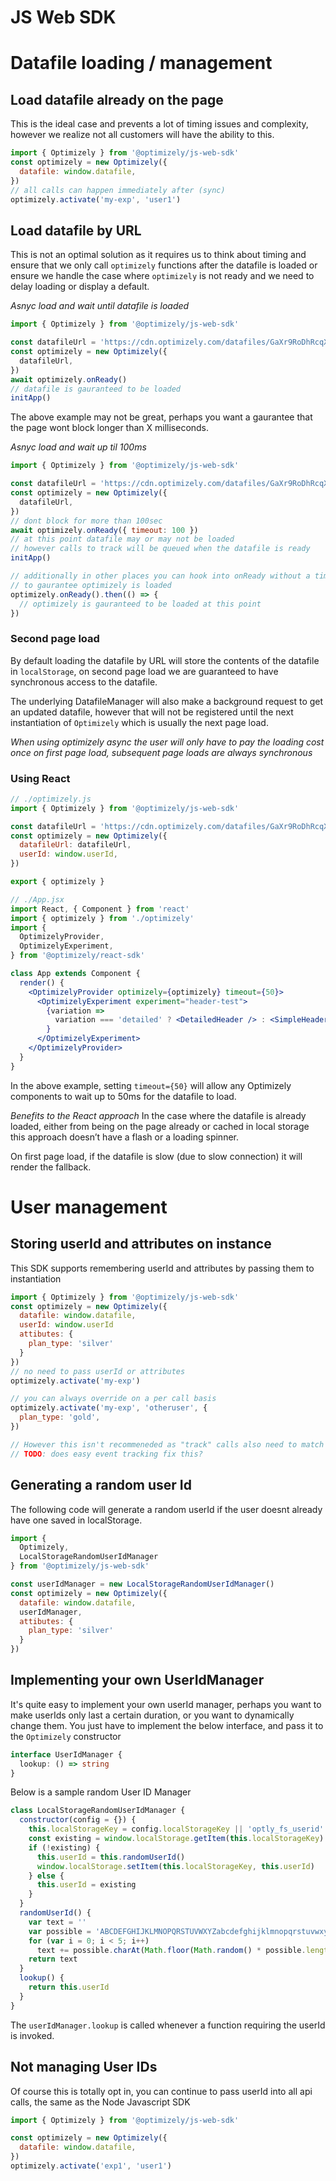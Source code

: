 # JS Web SDK

# Datafile loading / management

## Load datafile already on the page

This is the ideal case and prevents a lot of timing issues and complexity, however we realize not all customers will have the ability to this.

```js
import { Optimizely } from '@optimizely/js-web-sdk'
const optimizely = new Optimizely({
  datafile: window.datafile,
})
// all calls can happen immediately after (sync)
optimizely.activate('my-exp', 'user1')
```

## Load datafile by URL

This is not an optimal solution as it requires us to think about timing and ensure that we only call `optimizely` functions after the datafile is loaded or ensure we handle the case where `optimizely` is not ready and we need to delay loading or display a default.

_Asnyc load and wait until datafile is loaded_

```js
import { Optimizely } from '@optimizely/js-web-sdk'

const datafileUrl = 'https://cdn.optimizely.com/datafiles/GaXr9RoDhRcqXJm3ruskRa.json'
const optimizely = new Optimizely({
  datafileUrl,
})
await optimizely.onReady()
// datafile is gauranteed to be loaded
initApp()
```

The above example may not be great, perhaps you want a gaurantee that the page wont block longer than X milliseconds.

_Asnyc load and wait up til 100ms_

```js
import { Optimizely } from '@optimizely/js-web-sdk'

const datafileUrl = 'https://cdn.optimizely.com/datafiles/GaXr9RoDhRcqXJm3ruskRa.json'
const optimizely = new Optimizely({
  datafileUrl,
})
// dont block for more than 100sec
await optimizely.onReady({ timeout: 100 })
// at this point datafile may or may not be loaded
// however calls to track will be queued when the datafile is ready
initApp()

// additionally in other places you can hook into onReady without a timeout
// to gaurantee optimizely is loaded
optimizely.onReady().then(() => {
  // optimizely is gauranteed to be loaded at this point
})
```

### Second page load

By default loading the datafile by URL will store the contents of the datafile in `localStorage`, on second page load we are guaranteed to have synchronous access to the datafile.

The underlying DatafileManager will also make a background request to get an updated datafile, however that will not be registered until the next instantiation of `Optimizely` which is usually the next page load.

_When using optimizely async the user will only have to pay the loading cost once on first page load, subsequent page loads are always synchronous_

### Using React

```js
// ./optimizely.js
import { Optimizely } from '@optimizely/js-web-sdk'

const datafileUrl = 'https://cdn.optimizely.com/datafiles/GaXr9RoDhRcqXJm3ruskRa.json'
const optimizely = new Optimizely({
  datafileUrl: datafileUrl,
  userId: window.userId,
})

export { optimizely }
```

```jsx
// ./App.jsx
import React, { Component } from 'react'
import { optimizely } from './optimizely'
import {
  OptimizelyProvider,
  OptimizelyExperiment,
} from '@optimizely/react-sdk'

class App extends Component {
  render() {
    <OptimizelyProvider optimizely={optimizely} timeout={50}>
      <OptimizelyExperiment experiment="header-test">
        {variation =>
          variation === 'detailed' ? <DetailedHeader /> : <SimpleHeader />
        }
      </OptimizelyExperiment>
    </OptimizelyProvider>
  }
}
```

In the above example, setting `timeout={50}` will allow any Optimizely components to wait up to 50ms for the datafile to load. 

_Benefits to the React approach_
In the case where the datafile is already loaded, either from being on the page already or cached in local storage this approach doesn’t have a flash or a loading spinner.

On first page load, if the datafile is slow (due to slow connection) it will render the fallback.

# User management

## Storing userId and attributes on instance

This SDK supports remembering userId and attributes by passing them to instantiation

```js
import { Optimizely } from '@optimizely/js-web-sdk'
const optimizely = new Optimizely({
  datafile: window.datafile,
  userId: window.userId
  attibutes: {
    plan_type: 'silver'
  }
})
// no need to pass userId or attributes
optimizely.activate('my-exp')

// you can always override on a per call basis
optimizely.activate('my-exp', 'otheruser', {
  plan_type: 'gold',
})

// However this isn't recommeneded as "track" calls also need to match this
// TODO: does easy event tracking fix this?
```

## Generating a random user Id

The following code will generate a random userId if the user doesnt already have one saved in localStorage.

```js
import {
  Optimizely,
  LocalStorageRandomUserIdManager
} from '@optimizely/js-web-sdk'

const userIdManager = new LocalStorageRandomUserIdManager()
const optimizely = new Optimizely({
  datafile: window.datafile,
  userIdManager,
  attibutes: {
    plan_type: 'silver'
  }
})
```

## Implementing your own UserIdManager

It's quite easy to implement your own userId manager, perhaps you want to make userIds only last a certain duration, or you want to dynamically change them.  You just have to implement the below interface, and pass it to the `Optimizely` constructor

```typescript
interface UserIdManager {
  lookup: () => string
}
```

Below is a sample random User ID Manager

```js
class LocalStorageRandomUserIdManager {
  constructor(config = {}) {
    this.localStorageKey = config.localStorageKey || 'optly_fs_userid'
    const existing = window.localStorage.getItem(this.localStorageKey)
    if (!existing) {
      this.userId = this.randomUserId()
      window.localStorage.setItem(this.localStorageKey, this.userId)
    } else {
      this.userId = existing
    }
  }
  randomUserId() {
    var text = ''
    var possible = 'ABCDEFGHIJKLMNOPQRSTUVWXYZabcdefghijklmnopqrstuvwxyz0123456789'
    for (var i = 0; i < 5; i++)
      text += possible.charAt(Math.floor(Math.random() * possible.length))
    return text
  }
  lookup() {
    return this.userId
  }
}
````

The `userIdManager.lookup` is called whenever a function requiring the userId is invoked.

## Not managing User IDs

Of course this is totally opt in, you can continue to pass userId into all api calls, the same as the Node Javascript SDK

```js
import { Optimizely } from '@optimizely/js-web-sdk'

const optimizely = new Optimizely({
  datafile: window.datafile,
})
optimizely.activate('exp1', 'user1')
```
